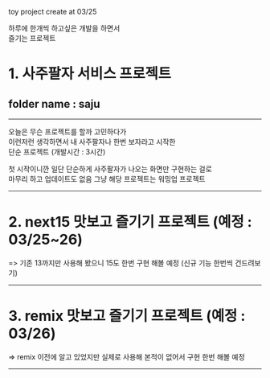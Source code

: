 toy project create at 03/25

하루에 한개씩 하고싶은 개발을 하면서  
즐기는 프로젝트

# 1. 사주팔자 서비스 프로젝트
## folder name : saju
---

오늘은 무슨 프로젝트를 할까 고민하다가  
이런저런 생각하면서 내 사주팔자나 한번 보자라고 시작한  
단순 프로젝트 (개발시간 : 3시간)  
  
첫 시작이니깐 일단 단순하게 사주팔자가 나오는 화면만 구현하는 걸로  
마무리 하고 업데이트도 없음 그냥 해당 프로젝트는 워밍업 프로젝트  

---

# 2. next15 맛보고 즐기기 프로젝트 (예정 : 03/25~26)  
=> 기존 13까지만 사용해 봤으니 15도 한번 구현 해볼 예정
(신규 기능 한번씩 건드려보기)

---
# 3. remix 맛보고 즐기기 프로젝트 (예정 : 03/26)
=> remix 이전에 알고 있었지만 실제로 사용해 본적이 없어서
구현 한번 해볼 예정

---


